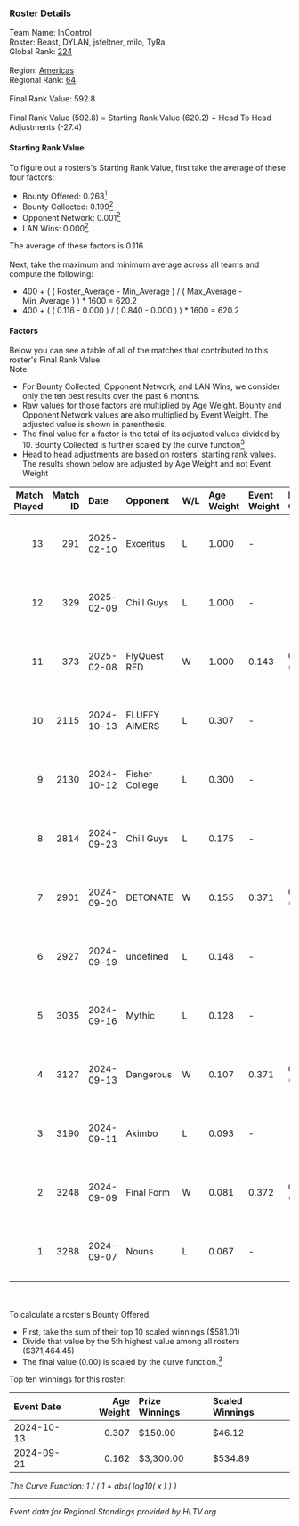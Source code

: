 ### Roster Details<br />
Team Name: InControl<br />
Roster: Beast, DYLAN, jsfeltner, milo, TyRa<br />
Global Rank: [224](../../standings_global_2025_02_24.md)<br />
<br />
Region: [Americas]( ../../standings_americas_2025_02_24.md)<br />
Regional Rank: [64]( ../../standings_americas_2025_02_24.md)<br />
<br />
Final Rank Value:  592.8<br />
<br />
Final Rank Value (592.8) = Starting Rank Value (620.2) + Head To Head Adjustments (-27.4)<br />

#### Starting Rank Value<br />
To figure out a rosters's Starting Rank Value, first take the average of these four factors:<br />
- Bounty Offered: 0.263[<sup>1</sup>](#table2)
- Bounty Collected: 0.199[<sup>2</sup>](#table1)
- Opponent Network: 0.001[<sup>2</sup>](#table1)
- LAN Wins: 0.000[<sup>2</sup>](#table1)

The average of these factors is 0.116<br />
<br />
Next, take the maximum and minimum average across all teams and compute the following:<br />
- 400 + ( ( Roster_Average - Min_Average ) / ( Max_Average - Min_Average ) ) * 1600 = 620.2
- 400 + ( ( 0.116 - 0.000 ) / ( 0.840 - 0.000 ) ) * 1600 = 620.2


#### Factors<br />
Below you can see a table of all of the matches that contributed to this roster's Final Rank Value.<br />
Note:<br />

- For Bounty Collected, Opponent Network, and LAN Wins, we consider only the ten best results over the past 6 months.
- Raw values for those factors are multiplied by Age Weight. Bounty and Opponent Network values are also multiplied by Event Weight. The adjusted value is shown in parenthesis.
- The final value for a factor is the total of its adjusted values divided by 10. Bounty Collected is further scaled by the curve function[<sup>3</sup>](#curveFunction)
- Head to head adjustments are based on rosters' starting rank values. The results shown below are adjusted by Age Weight and not Event Weight
<span id="table1"></span><br />


| Match Played | Match ID | Date       | Opponent       | W/L | Age Weight | Event Weight | Bounty Collected | Opponent Network | LAN Wins  | H2H Adj. | Roster                                |
| -: | -: | :- | :- | :- | :- | :- | :- | :- | :- | -: | :- |
|           13 |      291 | 2025-02-10 | Exceritus      | L   | 1.000      | -            | -                | -                | -         |   -16.70 | Beast, DYLAN, jsfeltner, milo, TyRa   |
|           12 |      329 | 2025-02-09 | Chill Guys     | L   | 1.000      | -            | -                | -                | -         |   -14.41 | Beast, DYLAN, jsfeltner, TyRa, Wilky  |
|           11 |      373 | 2025-02-08 | FlyQuest RED   | W   | 1.000      | 0.143        | 0.006 (0.001)    | 0.063 (0.009)    | 0 (0.000) |    16.37 | Beast, DYLAN, jsfeltner, milo, TyRa   |
|           10 |     2115 | 2024-10-13 | FLUFFY AIMERS  | L   | 0.307      | -            | -                | -                | -         |    -2.55 | Andrew, DYLAN, jsfeltner, mason, TyRa |
|            9 |     2130 | 2024-10-12 | Fisher College | L   | 0.300      | -            | -                | -                | -         |    -3.13 | Andrew, DYLAN, jsfeltner, mason, TyRa |
|            8 |     2814 | 2024-09-23 | Chill Guys     | L   | 0.175      | -            | -                | -                | -         |    -2.62 | DYLAN, FIEND, jsfeltner, mason, TyRa  |
|            7 |     2901 | 2024-09-20 | DETONATE       | W   | 0.155      | 0.371        | 0.000 (0.000)    | 0.007 (0.000)    | 0 (0.000) |     1.13 | DYLAN, FIEND, jsfeltner, mason, TyRa  |
|            6 |     2927 | 2024-09-19 | undefined      | L   | 0.148      | -            | -                | -                | -         |    -2.29 | DYLAN, FIEND, jsfeltner, mason, TyRa  |
|            5 |     3035 | 2024-09-16 | Mythic         | L   | 0.128      | -            | -                | -                | -         |    -2.71 | DYLAN, FIEND, jsfeltner, mason, TyRa  |
|            4 |     3127 | 2024-09-13 | Dangerous      | W   | 0.107      | 0.371        | 0.000 (0.000)    | 0.000 (0.000)    | 0 (0.000) |     0.76 | DYLAN, FIEND, jsfeltner, mason, TyRa  |
|            3 |     3190 | 2024-09-11 | Akimbo         | L   | 0.093      | -            | -                | -                | -         |    -1.44 | DYLAN, FIEND, jsfeltner, mason, TyRa  |
|            2 |     3248 | 2024-09-09 | Final Form     | W   | 0.081      | 0.372        | 0.001 (0.000)    | 0.027 (0.001)    | 0 (0.000) |     0.91 | DYLAN, FIEND, jsfeltner, mason, TyRa  |
|            1 |     3288 | 2024-09-07 | Nouns          | L   | 0.067      | -            | -                | -                | -         |    -0.75 | Beast, jsfeltner, mason, Pugg, TyRa   |

<br />
<span id="table2"></span><br />
To calculate a roster's Bounty Offered:<br />

- First, take the sum of their top 10 scaled winnings ($581.01)
- Divide that value by the 5th highest value among all rosters ($371,464.45)
- The final value (0.00) is scaled by the curve function.[<sup>3</sup>](#curveFunction)

Top ten winnings for this roster:<br />

| Event Date | Age Weight | Prize Winnings | Scaled Winnings |
| :- | -: | :- | :- |
| 2024-10-13 |      0.307 | $150.00        | $46.12          |
| 2024-09-21 |      0.162 | $3,300.00      | $534.89         |


<span id="curveFunction"></span>_The Curve Function: 1 / ( 1 + abs( log10( x ) ) )_<br />

---
_Event data for Regional Standings provided by HLTV.org_<br />
